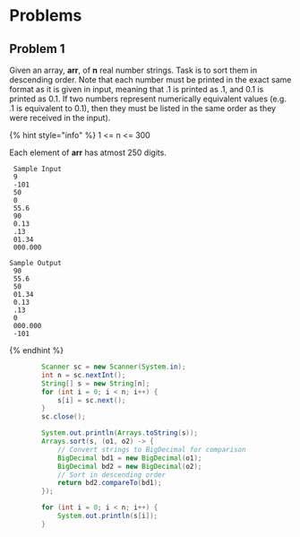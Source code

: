 # Problems

## Problem 1

Given an array, **arr**, of **n** real number strings. Task is to sort them in descending order. Note that each number must be printed in the exact same format as it is given in input, meaning that .1 is printed as .1, and 0.1 is printed as 0.1. If two numbers represent numerically equivalent values (e.g. .1 is equivalent to 0.1), then they must be listed in the same order as they were received in the input).

{% hint style="info" %}
1 <= n <= 300

Each element of **arr** has atmost 250 digits.

```
 Sample Input
 9
 -101
 50
 0
 55.6
 90
 0.13
 .13
 01.34
 000.000

Sample Output
 90
 55.6
 50
 01.34
 0.13
 .13
 0
 000.000
 -101
```
{% endhint %}

```java
        Scanner sc = new Scanner(System.in);
        int n = sc.nextInt();
        String[] s = new String[n];
        for (int i = 0; i < n; i++) {
            s[i] = sc.next();
        }
        sc.close();

        System.out.println(Arrays.toString(s));
        Arrays.sort(s, (o1, o2) -> {
            // Convert strings to BigDecimal for comparison
            BigDecimal bd1 = new BigDecimal(o1);
            BigDecimal bd2 = new BigDecimal(o2);
            // Sort in descending order
            return bd2.compareTo(bd1);
        });

        for (int i = 0; i < n; i++) {
            System.out.println(s[i]);
        }
```





